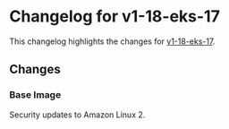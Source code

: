 # Changelog for v1-18-eks-17

This changelog highlights the changes for [v1-18-eks-17](https://github.com/aws/eks-distro/tree/v1-18-eks-17).

## Changes

### Base Image

Security updates to Amazon Linux 2.
